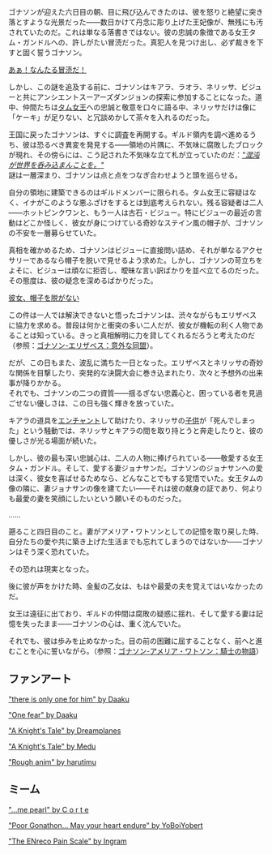 <!-- title: ゴナソン G -->
<!-- status: 生存 -->

ゴナソンが迎えた六日目の朝、目に飛び込んできたのは、彼を怒りと絶望に突き落とすような光景だった――数日かけて丹念に彫り上げた王妃像が、無残にも汚されていたのだ。これは単なる落書きではない。彼の忠誠の象徴である女王タム・ガンドルへの、許しがたい冒涜だった。真犯人を見つけ出し、必ず裁きを下すと固く誓うゴナソン。

[あぁ！なんたる冒涜だ！](#embed:https://www.youtube.com/live/oygFzGlMT28?si=2KtGxfUiZWo9TRa6&start=180)

しかし、この謎を追及する前に、ゴナソンはキアラ、ラオラ、ネリッサ、ビジューと共にアンシエントスーアーズダンジョンの探索に参加することになった。道中、仲間たちは[タム女王](https://www.youtube.com/live/oygFzGlMT28?feature=shared&t=442)への忠誠と敬意を口々に語る中、ネリッサだけは像に「ケーキ」が足りない、と冗談めかして茶々を入れるのだった。

王国に戻ったゴナソンは、すぐに調査を再開する。ギルド領内を調べ進めるうち、彼は恐るべき異変を発見する――領地の片隅に、不気味に腐敗したブロックが現れ、その傍らには、こう記された不気味な立て札が立っていたのだ：[_"混沌が世界を呑み込まんことを。"_](https://www.youtube.com/live/oygFzGlMT28?feature=shared&t=1759)  
謎は一層深まり、ゴナソンは点と点をつなぎ合わせようと頭を巡らせる。

自分の領地に建築できるのはギルドメンバーに限られる。タム女王に容疑はなく、イナがこのような悪ふざけをするとは到底考えられない。残る容疑者は二人――ホットピンクワンと、もう一人は古石・ビジュー。特にビジューの最近の言動はどこか怪しく、彼女が身につけている奇妙なステイン風の帽子が、ゴナソンの不安を一層募らせていた。

真相を確かめるため、ゴナソンはビジューに直接問い詰め、それが単なるアクセサリーであるなら帽子を脱いで見せるよう求めた。しかし、ゴナソンの苛立ちをよそに、ビジューは頑なに拒否し、曖昧な言い訳ばかりを並べ立てるのだった。その態度は、彼の疑念を深めるばかりだった。

[彼女、帽子を脱がない](#embed:https://www.youtube.com/live/oygFzGlMT28?si=2KtGxfUiZWo9TRa6&start=2475)

この件は一人では解決できないと悟ったゴナソンは、渋々ながらもエリザベスに協力を求める。普段は何かと衝突の多い二人だが、彼女が機転の利く人物であることは知っている。きっと真相解明に力を貸してくれるだろうと考えたのだ（参照：[ゴナソン-エリザベス：意外な同盟](#edge:liz-gigi)）。

だが、この日もまた、波乱に満ちた一日となった。エリザベスとネリッサの奇妙な関係を目撃したり、突発的な決闘大会に巻き込まれたり、次々と予想外の出来事が降りかかる。  
それでも、ゴナソンの二つの資質――揺るぎない忠義心と、困っている者を見過ごせない優しさは、この日も強く輝きを放っていた。

キアラの道具を[エンチャント](https://www.youtube.com/live/oygFzGlMT28?feature=shared&t=5674)して助けたり、ネリッサの[子供](https://www.youtube.com/live/oygFzGlMT28?feature=shared&t=4296)が「死んでしまった」という騒動では、ネリッサとキアラの間を取り持とうと奔走したりと、彼の優しさが光る場面が続いた。

しかし、彼の最も深い忠誠心は、二人の人物に捧げられている――敬愛する女王タム・ガンドル。そして、愛する妻ジョナサンだ。ゴナソンのジョナサンへの愛は深く、彼女を喜ばせるためなら、どんなことでもする覚悟でいた。女王タムの像の隣に、妻ジョナサンの像を建てたい――それは彼の献身の証であり、何よりも最愛の妻を笑顔にしたいという願いそのものだった。

......

遡ること四日目のこと。妻がアメリア・ワトソンとしての記憶を取り戻した時、自分たちの愛や共に築き上げた生活までも忘れてしまうのではないか――ゴナソンはそう深く恐れていた。

その恐れは現実となった。

後に彼が声をかけた時、金髪の乙女は、もはや最愛の夫を覚えてはいなかったのだ。

女王は遠征に出ており、ギルドの仲間は腐敗の疑惑に揺れ、そして愛する妻は記憶を失ったまま――ゴナソンの心は、重く沈んでいた。

それでも、彼は歩みを止めなかった。目の前の困難に屈することなく、前へと進むことを心に誓いながら。（参照：[ゴナソン-アメリア・ワトソン：騎士の物語](#edge:gigi-ame)）

## ファンアート

["there is only one for him" by Daaku](https://x.com/koizumi_arata/status/1831971695621808324)

<!-- ina, calli, kiara -->

["One fear" by Daaku](https://x.com/koizumi_arata/status/1832141040792240564)

<!-- kronii -->

["A Knight's Tale" by Dreamplanes](https://x.com/Dreamplanes256/status/1844357367313649767)

<!-- kronii, ame, bijou, ina, irys -->

["A Knight's Tale" by Medu](https://x.com/Medu_Yusa/status/1832503012054516020)

["Rough anim" by harutimu](https://x.com/harutimu_415/status/188233332299825572)

## ミーム

["...me pearl" by C o r t e](https://x.com/itscoartee/status/1831967786639487202)

["Poor Gonathon... May your heart endure" by YoBoiYobert](https://x.com/YoBoiYobert/status/1831918801186959589)

["The ENreco Pain Scale" by Ingram](https://x.com/IngramPlisken/status/1832130783274062176)

<!-- shiori, fauna, nerissa, moom, mococo -->
